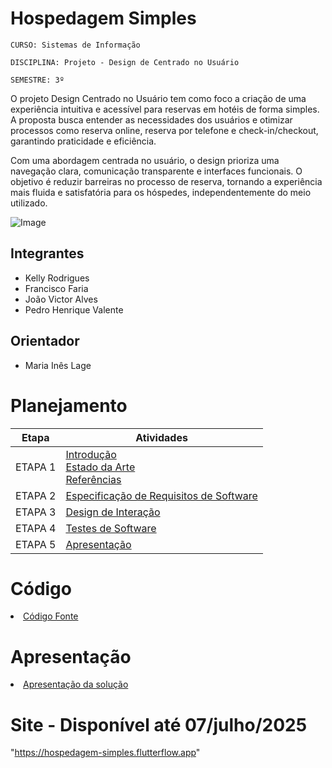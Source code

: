 # Hospedagem Simples

`CURSO: Sistemas de Informação`

`DISCIPLINA: Projeto - Design de Centrado no Usuário`

`SEMESTRE: 3º`

O projeto Design Centrado no Usuário tem como foco a criação de uma experiência intuitiva e acessível para reservas em hotéis de forma simples. A proposta busca entender as necessidades dos usuários e otimizar processos como reserva online, reserva por telefone e check-in/checkout, garantindo praticidade e eficiência.

Com uma abordagem centrada no usuário, o design prioriza uma navegação clara, comunicação transparente e interfaces funcionais. O objetivo é reduzir barreiras no processo de reserva, tornando a experiência mais fluida e satisfatória para os hóspedes, independentemente do meio utilizado.

![Image](https://github.com/user-attachments/assets/56613454-11d7-4592-845f-5cadeb908aa7)

## Integrantes

* Kelly Rodrigues
* Francisco Faria
* João Victor Alves
* Pedro Henrique Valente

## Orientador

* Maria Inês Lage

# Planejamento

| Etapa         | Atividades |
|  :----:   | ----------- |
| ETAPA 1         |[Introdução](docs/introducao.md) <br> [Estado da Arte](docs/estado.md) <br> [Referências](docs/referencias.md) |
| ETAPA 2         |[Especificação de Requisitos de Software](docs/especificacao.md) |
| ETAPA 3         |[Design de Interação](docs/design.md) |
| ETAPA 4        |[Testes de Software](docs/testes.md) |
| ETAPA 5         | [Apresentação](docs/apresentacao.md) |


# Código

<li><a href="src/hospedagem-simples/web/flutter_bootstrap.js"> Código Fonte</a></li>

# Apresentação

<li><a href="docs/apresentacao.md"> Apresentação da solução</a></li>

# Site - Disponível até 07/julho/2025
"https://hospedagem-simples.flutterflow.app"
